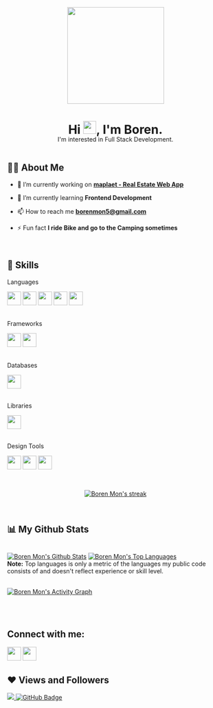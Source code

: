 <h2 align="center">
  <img src="https://drive.google.com/uc?id=1utse6W24eesDOipF2BpIuSpn21IYHlMP" height="225"/>
</h2>

<h1 align="center">Hi <img src="https://raw.githubusercontent.com/MartinHeinz/MartinHeinz/master/wave.gif" width="30px">, I'm Boren.</h1>
<p align="center" style="margin: -21px 0 45px;">I'm interested in Full Stack Development.</p>


<h2>🙋‍♂️ About Me</h2>

- 🔭 I’m currently working on **[maplaet - Real Estate Web App](https://google.com/)**

- 🌱 I’m currently learning **Frontend Development**

- 📫 How to reach me **borenmon5@gmail.com**

- ⚡ Fun fact **I ride Bike and go to the Camping sometimes** 

<br>

<h2>🚀 Skills</h2>

<p style="margin-top: 7px;">
  <p>Languages</p>
  <span><img height="32" width="32" src="https://simple-icon.netlify.app/html.svg" /></span>
  <span><img height="32" width="32" src="https://simple-icon.netlify.app/css.svg" /></span>
  <span><img height="32" width="32" src="https://simple-icon.netlify.app/sass.svg" /></span>
  <span><img height="32" width="32" src="https://simple-icon.netlify.app/javascript.svg" /></span>
  <span><img height="32" width="32" src="https://simple-icon.netlify.app/php.svg" /></span>
  <br><br>
  <p>Frameworks</p>
  <span><img height="32" width="32" src="https://simple-icon.netlify.app/bootstrap.svg" /></span>
  <span><img height="32" width="32" src="https://simple-icon.netlify.app/laravel.svg" /></span>
  <br><br>
  <p>Databases</p>
  <span><img height="32" width="32" src="https://simple-icon.netlify.app/mysql.svg" /></span>
  <br><br>
  <p>Libraries</p>
  <span><img height="32" width="32" src="https://simple-icon.netlify.app/react-js.svg" /></span>
  <br><br>
  <p>Design Tools</p>
  <span><img height="32" width="32" src="https://simple-icon.netlify.app/adobe-ps.svg" /></span>
  <span><img height="32" width="32" src="https://simple-icon.netlify.app/adobe-ai.svg" /></span>
  <span><img height="32" width="32" src="https://simple-icon.netlify.app/adobe-xd.svg" /></span>
</p>
<br>
<p align="center">
    <a href="https://github.com/BorenMon/github-readme-streak-stats">
        <img title="🔥 Get streak stats for your profile at git.io/streak-stats" alt="Boren Mon's streak" src="https://github-readme-streak-stats.herokuapp.com/?user=BorenMon&theme=black-ice&hide_border=true&stroke=0000&background=060A0CD0"/>
    </a>
</p>
<br>
<h2>📊 My Github Stats</h2>

  <br/>
    <a href="https://github.com/BorenMon/github-readme-stats"><img alt="Boren Mon's Github Stats" src="https://github-readme-stats.vercel.app/api?username=BorenMon&show_icons=true&count_private=true&theme=react&hide_border=true&bg_color=0D1117" /></a>
  <a href="https://github.com/BorenMon/github-readme-stats"><img alt="Boren Mon's Top Languages" src="https://github-readme-stats.vercel.app/api/top-langs/?username=BorenMon&langs_count=8&count_private=true&layout=compact&theme=react&hide_border=true&bg_color=0D1117" /></a>
  <br/>
  <b>Note:</b> Top languages is only a metric of the languages my public code consists of and doesn't reflect experience or skill level.


<br/>
<br/>

<a href="https://github.com/BorenMon/github-readme-activity-graph"><img alt="Boren Mon's Activity Graph" src="https://activity-graph.herokuapp.com/graph?username=BorenMon&bg_color=0D1117&color=5BCDEC&line=5BCDEC&point=FFFFFF&hide_border=true" /></a>

<br/>
<br/>

## Connect with me:
<p align="left">

<a target="_blank" href="https://www.facebook.com/BorenMon7"><img height="32" width="32" src="https://simple-icon.netlify.app/facebook.svg"/></a>
<a target="_blank" href="https://www.instagram.com/bore__mon/"><img height="32" width="32" src="https://simple-icon.netlify.app/instagram.svg"/></a>

</p>

## ❤ Views and Followers
<a href="https://github.com/Meghna-DAS/github-profile-views-counter">
    <img src="https://komarev.com/ghpvc/?username=BorenMon">
</a>
<a href="https://github.com/BorenMon?tab=followers"><img src="https://img.shields.io/github/followers/BorenMon?label=Followers&style=social" alt="GitHub Badge"></a>